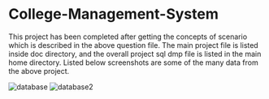 # College-Management-System
This project has been completed after getting the concepts of scenario which is described in the above question file. The main project file is listed inside doc directory, and the overall project sql dmp file is listed in the main home directory. Listed below screenshots are some of the many data from the above project.

![database](https://user-images.githubusercontent.com/87683353/126781040-1021648d-e03b-47cc-8813-dad3955c805a.png)
![database2](https://user-images.githubusercontent.com/87683353/126781242-39103c23-f9e3-4e1c-8036-9893a4f3b496.png)

